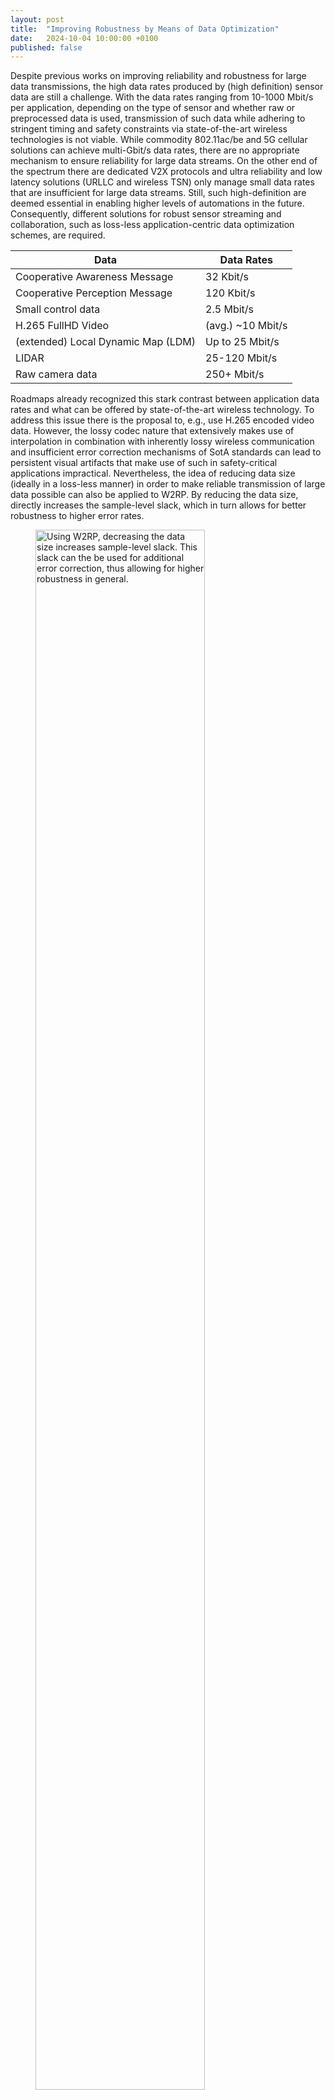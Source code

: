 ```yaml
---
layout: post
title:  "Improving Robustness by Means of Data Optimization"
date:   2024-10-04 10:00:00 +0100
published: false
---
```


Despite previous works on improving reliability and robustness for large data transmissions, the high data rates produced by (high definition) sensor data are still a challenge. With the data rates ranging from 10-1000 Mbit/s per application, depending on the type of sensor and whether raw or preprocessed data is used, transmission of such data while adhering to stringent timing and safety constraints via state-of-the-art wireless technologies is not viable. While commodity 802.11ac/be and 5G cellular solutions can achieve multi-Gbit/s data rates, there are no appropriate mechanism to ensure reliability for large data streams. On the other end of the spectrum there are dedicated V2X protocols and ultra reliability and low latency solutions (URLLC and wireless TSN) only manage small data rates that are insufficient for large data streams. Still, such high-definition are deemed essential in enabling higher levels of automations in the future. Consequently, different solutions for robust sensor streaming and collaboration, such as loss-less application-centric data optimization schemes, are required.  <!--end_excerpt-->

| Data                               | Data Rates        |
| ---------------------------------- | ----------------- |
| Cooperative Awareness Message      | 32 Kbit/s         |
| Cooperative Perception Message     | 120 Kbit/s        |
| Small control data                 | 2.5 Mbit/s        |
| H.265 FullHD Video                 | (avg.) ~10 Mbit/s |
| (extended) Local Dynamic Map (LDM) | Up to 25 Mbit/s   |
| LIDAR                              | 25-120 Mbit/s     |
| Raw camera data                    | 250+ Mbit/s       |


Roadmaps already recognized this stark contrast between application data rates and what can be offered by state-of-the-art wireless technology. To address this issue there is the proposal to, e.g., use H.265 encoded video data. However, the lossy codec nature that extensively makes use of interpolation in combination with inherently lossy wireless communication and insufficient error correction mechanisms of SotA standards can lead to persistent visual artifacts that make use of such in safety-critical applications impractical. Nevertheless, the idea of reducing data size (ideally in a loss-less manner) in order to make reliable transmission of large data possible can also be applied to W2RP. By reducing the data size, directly increases the sample-level slack, which in turn allows for better robustness to higher error rates.

<div class="figure">
<figure>
<img style="width:80%;" src="{{site.baseurl}}/robustness/figures/04_slackIncrease.png" alt="Using W2RP, decreasing the data size increases sample-level slack. This slack can the be used for additional error correction, thus allowing for higher robustness in general."/>
<figcaption>Figure 1: Using W2RP, decreasing the data size increases sample-level slack. This slack can the be used for additional error correction, thus allowing for higher robustness in general.</figcaption>
</figure>
</div>

To determine how lossless data optimization can be achieved multiple real-world camera datasets ([DVS](https://ziyang.eecs.umich.edu/tools.html) and [A2D2](https://www.a2d2.audi/a2d2/en.html) dataset) have been analyzed. The DVS dataset comprises a feed from a static infrastructure camera. Looking at two consecutive frame it seems like not much changes. In depth analysis confirms this assumption, with differences typically being distributed across 20-50% of the image only. Consequently, using incremental updates could drastically reduce the data rate in a lossless manner.

<div class="figure">
<figure>
<img style="width:80%;" src="{{site.baseurl}}/robustness/figures/04_dvs.png" alt="Differences between two consecutive frames of a static infrastructure camera covering an intersection."/>
<figcaption>Figure 2: Differences between two consecutive frames of a static infrastructure camera covering an intersection. Given the static nature of the camera, only parts of the image change.</figcaption>
</figure>
</div>

In contrast, using the same approach for a camera mounted to a vehicle would not be advantageous, as basically all parts of an image change marginally for each frame. As such, different means of data optimization are needed.

<div class="figure">
<figure>
<img style="width:80%;" src="{{site.baseurl}}/robustness/figures/04_a2d2.png" alt="Differences between two consecutive frames of a camera mounted to a moving vehicle."/>
<figcaption>Figure 3: Differences between two consecutive frames of a camera mounted to a moving vehicle. Changes are always distributed across the whole image.</figcaption>
</figure>
</div>

Instead, clues from the perception pipeline of the [Autoware](https://autoware.org/) software stack showed perception often relying on certain "*Regions of Interest*" (RoIs) that only cover small portions of an image, e.g. a traffic light or sign. Thus, only transmitting these RoIs can drastically reduce data size in order to increase slack.

<div class="figure">
<figure>
<img style="width:80%;" src="{{site.baseurl}}/robustness/figures/04_roi.png" alt="Regions of Interest (RoIs) in a capture from the Autoware simulator."/>
<figcaption>Figure 4: Regions of Interest (RoIs) in a capture from the Autoware simulator. The RoI size is only a fraction of the original size at a maximum of 13KB compared to the 2.76MB of the original camera image.</figcaption>
</figure>
</div>

Most notably, there is no single solution that can be applied to all use cases. Instead, the most useful optimization approach is highly dependent on the specific use case, sensor and data configuration.

Low-overhead mechanisms to allowing handling of both incremental updates and RoI have been added to W2RP. A visual representation can be found in Figure 5.

<div class="figure">
<figure>
<img style="width:80%;" src="{{site.baseurl}}/robustness/figures/04_mechanisms.png" alt="Incremental update mechanism and means to transmit RoIs via W2RP."/>
<figcaption>Figure 5: Schematic visualization of the incremental update mechanism and means to transmit RoIs via W2RP.</figcaption>
</figure>
</div>

Simulations (cf. Figure 6) as well as physical experiments highlight the effectiveness of either mechanisms in improving robustness (increasing capability to cope with higher error rates) for their corresponding use case. Again, as shown in previous works, packet-level backward error correction (BEC) as used in 802.11 and cellular wireless standards is not up to the task, failing to enable robust sample exchange. Furthermore, the results highlight that there is no single solution, instead the most robust mechanism is highly data and use case dependent. 

<div class="figure">
<figure>
<img style="width:80%;" src="{{site.baseurl}}/robustness/figures/04_results.png" alt="Simulation results for incremental update and RoI mechanisms in thwo different scenarios."/>
<figcaption>Figure 6: Simulation results for incremental update and RoI mechanisms in thwo different scenarios. Depending on the use case and the data, different mechanisms lead to optimal robustness. There is no single solution.</figcaption>
</figure>
</div>

More details on the proposed mechanism, experiments and results can be found in the corresponding [paper]() (link TBD).
